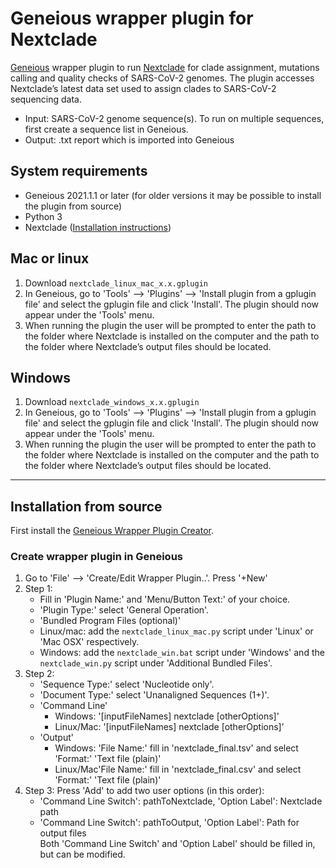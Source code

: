 # Geneious wrapper plugin for Nextclade

[Geneious](https://www.geneious.com) wrapper plugin to run [Nextclade](https://clades.nextstrain.org/) for clade assignment, mutations calling and quality checks of SARS-CoV-2 genomes. The plugin accesses Nextclade’s latest data set used to assign clades to SARS-CoV-2 sequencing data. 

- Input: SARS-CoV-2 genome sequence(s). To run on multiple sequences, first create a sequence list in Geneious.
- Output: .txt report which is imported into Geneious

## System requirements
- Geneious 2021.1.1 or later (for older versions it may be possible to install the plugin from source)
- Python 3
- Nextclade ([Installation instructions](https://docs.nextstrain.org/projects/nextclade/en/stable/user/nextclade-cli.html))

## Mac or linux
1. Download `nextclade_linux_mac_x.x.gplugin`
2. In Geneious, go to 'Tools' --> 'Plugins' --> 'Install plugin from a gplugin file' and select the gplugin file and click 'Install'. The plugin should now appear under the 'Tools' menu.
3. When running the plugin the user will be prompted to enter the path to the folder where Nextclade is installed on the computer and the path to the folder where Nextclade’s output files should be located.

## Windows
1. Download `nextclade_windows_x.x.gplugin`
2. In Geneious, go to 'Tools' --> 'Plugins' --> 'Install plugin from a gplugin file' and select the gplugin file and click 'Install'. The plugin should now appear under the 'Tools' menu.
3. When running the plugin the user will be prompted to enter the path to the folder where Nextclade is installed on the computer and the path to the folder where Nextclade’s output files should be located.

---

## Installation from source

First install the [Geneious Wrapper Plugin Creator](https://www.geneious.com/api-developers/).

### Create wrapper plugin in Geneious
1. Go to 'File' --> 'Create/Edit Wrapper Plugin..'. Press '+New'
2. Step 1:
    - Fill in 'Plugin Name:' and 'Menu/Button Text:' of your choice.
    - 'Plugin Type:' select 'General Operation'.
    - 'Bundled Program Files (optional)'
   	 - Linux/mac: add the `nextclade_linux_mac.py` script under 'Linux' or 'Mac OSX' respectively.
   	 - Windows: add the `nextclade_win.bat` script under 'Windows' and the `nextclade_win.py` script under 'Additional Bundled Files'.
3. Step 2:
    - 'Sequence Type:' select 'Nucleotide only'.
    - 'Document Type:' select 'Unanaligned Sequences (1+)'.
    - 'Command Line'
   	    - Windows: '[inputFileNames] nextclade [otherOptions]'
   	    - Linux/Mac: '[inputFileNames] nextclade [otherOptions]’
    - 'Output'
        - Windows: 'File Name:' fill in 'nextclade_final.tsv' and select 'Format:' 'Text file (plain)'
        - Linux/Mac'File Name:' fill in 'nextclade_final.csv' and select 'Format:' 'Text file (plain)'
4. Step 3:
    Press 'Add' to add two user options (in this order):   
    - 'Command Line Switch': pathToNextclade, 'Option Label': Nextclade path  
    - 'Command Line Switch': pathToOutput, 'Option Label': Path for output files  
    Both 'Command Line Switch' and 'Option Label' should be filled in, but can be modified.


